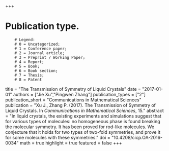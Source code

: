 +++
# Publication type.
        # Legend: 
        # 0 = Uncategorized; 
        # 1 = Conference paper; 
        # 2 = Journal article;
        # 3 = Preprint / Working Paper; 
        # 4 = Report; 
        # 5 = Book; 
        # 6 = Book section;
        # 7 = Thesis; 
        # 8 = Patent
title = "The Transmission of Symmetry of Liquid Crystals"
date = "2017-01-01"
authors = ["Jie Xu","Pingwen Zhang"]
publication_types = ["2"]
publication_short = "Communications in Mathematical Sciences"
publication = "Xu J., Zhang P. (2017). The Transmission of Symmetry of Liquid Crystals. In _Communications in Mathematical Sciences_, 15."
abstract = "In liquid crystals, the existing experiments and simulations suggest that for various types of molecules: no homogeneous phase is found breaking the molecular symmetry. It has been proved for rod-like molecules. We conjecture that it holds for two types of two-fold symmetries, and prove it for some molecules with these symmetries."
doi = "10.4208/cicp.OA-2016-0034"
math = true
highlight = true
featured = false
+++